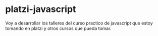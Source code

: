 # platzi-javascript
Voy a desarrollar los talleres del curso practico de javascript que estoy tomando en platzi y otros cursos que pueda tomar.
